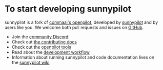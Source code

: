 # **To start developing sunnypilot**

sunnypilot is a fork of [commaai's openpilot](https://github.com/commaai/openpilot), developed by [sunnypilot](https://sunnypilot.ai) and by users like you. We welcome both pull requests and issues on [GitHub](http://github.com/sunnypilot/sunnypilot).

* Join the [community Discord](https://discord.sunnypilot.ai)
* Check out [the contributing docs](../CONTRIBUTING.md)
* Check out the [openpilot tools](https://github.com/sunnypilot/sunnypilot/tree/master/tools)
* Read about the [development workflow](../WORKFLOW.md)
* Information about running sunnypilot and code documentation lives on the [sunnypilot wiki](https://docs.sunnypilot.ai)
